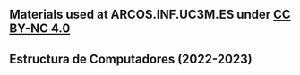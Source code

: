 ## Materials used at ARCOS.INF.UC3M.ES under [CC BY-NC 4.0](http://creativecommons.org/licenses/by-nc/4.0/)

## Estructura de Computadores (2022-2023)

